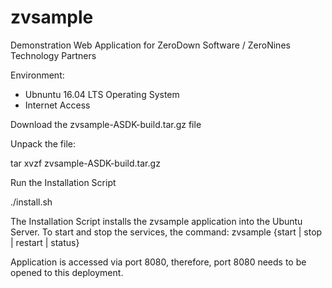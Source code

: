 # zvsample
Demonstration Web Application for ZeroDown Software / ZeroNines Technology Partners

Environment:
- Ubnuntu 16.04 LTS Operating System
- Internet Access

Download the zvsample-ASDK-build.tar.gz file

Unpack the file:  

tar xvzf zvsample-ASDK-build.tar.gz

Run the Installation Script

./install.sh


The Installation Script installs the zvsample application into the Ubuntu Server.  To start and stop the services,
the command:
zvsample {start | stop | restart | status}

Application is accessed via port 8080, therefore, port 8080 needs to be opened to this deployment.

